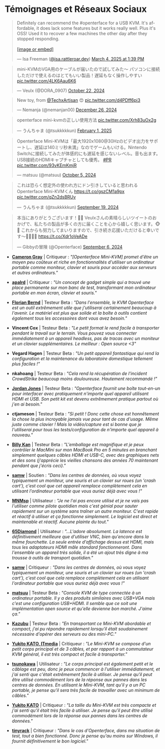 # Témoignages et Réseaux Sociaux

<script async src="https://platform.twitter.com/widgets.js" charset="utf-8"></script>
<script async src="https://embed.bsky.app/static/embed.js" charset="utf-8"></script>

<link rel="stylesheet" href="../../../../assets/stylesheets/social-posts.css">
<script src="../../../../assets/javascripts/social-posts.js"></script>

<div class="social-posts-container" id="socialPostsContainer">
    <div class="social-post-item loading" data-lazy="true">
        <blockquote class="bluesky-embed" data-bluesky-uri="at://did:plc:hqzak33sft3uec37owhqhy6a/app.bsky.feed.post/3ljjqt4ak222z" data-bluesky-cid="bafyreicr2shamdzukdzybigmuaclqvvm7hbsiaxznkufsu56tzvu42l2dm" data-bluesky-embed-color-mode="system"><p lang="en">Definitely can recommend the #openterface for a USB KVM. It&#x27;s affordable, it does lack some features but it works really well. Plus it&#x27;s OSS! Used it to recover a few machines the other day after they stopped responding.<br><br><a href="https://bsky.app/profile/did:plc:hqzak33sft3uec37owhqhy6a/post/3ljjqt4ak222z?ref_src=embed">[image or embed]</a></p>&mdash; Isa Freeman (<a href="https://bsky.app/profile/did:plc:hqzak33sft3uec37owhqhy6a?ref_src=embed">@isa.rattleroar.dev</a>) <a href="https://bsky.app/profile/did:plc:hqzak33sft3uec37owhqhy6a/post/3ljjqt4ak222z?ref_src=embed">March 4, 2025 at 1:39 PM</a>
        </blockquote>
    </div>
    <div class="social-post-item loading" data-lazy="true">
        <blockquote class="twitter-tweet"><p lang="ja" dir="ltr">mini-KVMのVGA用のケーブルが届いたので試してみた〜 パソコンに接続しただけで使えるのはとてもいい製品！遅延もなく操作しやすい <a href="https://t.co/4LK6Aau6K6">pic.twitter.com/4LK6Aau6K6</a></p>&mdash; Veulx (@DORA_0907) <a href="https://twitter.com/DORA_0907/status/1848736698647351337?ref_src=twsrc%5Etfw">October 22, 2024</a>
        </blockquote>
    </div>
    <div class="social-post-item loading" data-lazy="true">
        <blockquote class="twitter-tweet">
            <p lang="en" dir="ltr">New toy, from <a href="https://twitter.com/TechxArtisan?ref_src=twsrc%5Etfw">@TechxArtisan</a> 😍 <a href="https://t.co/d4PDff6pi3">pic.twitter.com/d4PDff6pi3</a></p>&mdash; Nemanja (@nemanjan00) <a href="https://twitter.com/nemanjan00/status/1872243307839103175?ref_src=twsrc%5Etfw">December 26, 2024</a>
        </blockquote>
    </div>
    <div class="social-post-item loading" data-lazy="true">
        <blockquote class="twitter-tweet">
            <p lang="ja" dir="ltr">openterface mini-kvmの正しい使用方法 <a href="https://t.co/Xrh83uOx2g">pic.twitter.com/Xrh83uOx2g</a></p>&mdash; うんちゃま (@tsukkkkkun) <a href="https://twitter.com/tsukkkkkun/status/1885503399095132621?ref_src=twsrc%5Etfw">February 1, 2025</a>
        </blockquote>
    </div>
    <div class="social-post-item loading" data-lazy="true">
        <blockquote class="twitter-tweet">
            <p lang="ja" dir="ltr">Openterface Mini-KVMは「最大1920x1080@30Hzのビデオ出力をサポートし、遅延は140ミリ秒未満」なのでゲームもいける。Nintendo Switchに接続してみたが体感的にも遅延を感じないレベル。音も出ます。USB接続のHDMIキャプチャとしても優秀。 <a href="https://twitter.com/hashtag/PR?src=hash&amp;ref_src=twsrc%5Etfw">#PR</a> <a href="https://t.co/93vKEmKmjR">pic.twitter.com/93vKEmKmjR</a></p>
            &mdash; matsuu (@matsuu) <a href="https://twitter.com/matsuu/status/1842440088229478435?ref_src=twsrc%5Etfw">October 5, 2024</a>
        </blockquote>
    </div>
    <div class="social-post-item loading" data-lazy="true">
        <blockquote class="twitter-tweet">
            <p lang="ja" dir="ltr">これは恐らく想定外の使われ方にドン引きしていると思われるOpenterface Mini-KVMくん <a href="https://t.co/gszCM1a9px">https://t.co/gszCM1a9px</a> <a href="https://t.co/qZn2dsBRUv">pic.twitter.com/qZn2dsBRUv</a></p>
            &mdash; うんちゃま (@tsukkkkkun) <a href="https://twitter.com/tsukkkkkun/status/1836702683845341553?ref_src=twsrc%5Etfw">September 19, 2024</a>
        </blockquote>
    </div>
    <div class="social-post-item loading" data-lazy="true">
        <blockquote class="twitter-tweet"><p lang="ja" dir="ltr">本当にありがとうございます！🙏✨ Veulxさんの素晴らしいツイートのおかげで、私たちの製品が多くの方に届くことを心から嬉しく思います。🐵💖 これからも努力してまいりますので、引き続き応援いただけると幸いです〜🧑‍🔧🦾🫡 <a href="https://t.co/Xdr1oVeADe">https://t.co/Xdr1oVeADe</a></p>
            &mdash; Gibbyの冒険 (@Openterface) <a href="https://twitter.com/Openterface/status/1832027435254346206?ref_src=twsrc%5Etfw">September 6, 2024</a>
        </blockquote>
    </div>
</div>


- **[Cameron Gray](https://www.youtube.com/watch?v=xAEQpWyfY-c)** | Critiqueur : *"[Openterface Mini-KVM] promet d'être un moyen peu coûteux et riche en fonctionnalités d'utiliser un ordinateur portable comme moniteur, clavier et souris pour accéder aux serveurs et autres ordinateurs."*

- **[apalrd](https://www.youtube.com/watch?v=ZZ5P6MnBcHw)** | Critiqueur : *"Un concept de gadget simple qui a trouvé une place permanente sur mon banc de test, transformant mon ordinateur portable en mon écran, clavier et souris."*

- **[Florian Bernd](https://blog.flobernd.de/2024/06/openterface-beta-test/)** | Testeur Beta : *"Dans l'ensemble, le KVM Openterface est un outil extrêmement utile que j'utiliserai certainement beaucoup à l'avenir. Le matériel est plus que solide et la boîte à outils contient également tous les accessoires dont vous avez besoin."*

- **Vincent Cox** | Testeur Beta : *"Le petit format le rend facile à transporter pendant le travail sur le terrain. Vous pouvez vous connecter immédiatement à un appareil headless, pas de tracas avec un moniteur et un clavier supplémentaires. Le meilleur : Open source <3"*

- **Vegard Hagen** | Testeur Beta : *"Un petit appareil fantastique qui rend la configuration et la maintenance du laboratoire domestique tellement plus faciles !"*

- **nkahoang** | Testeur Beta : *"Cela rend la récupération de l'incident CrowdStrike beaucoup moins douloureuse. Hautement recommandé !"*

- **[Jordan Jones](https://github.com/kashalls)** | Testeur Beta : *"Openterface fournit une boîte tout-en-un pour interfacer avec pratiquement n'importe quel appareil utilisant HDMI et USB. Son petit kit est devenu extrêmement pratique partout où j'en ai besoin."*

- **ctjameson** | Testeur Beta : *"Si petit ! Donc cette chose est honnêtement la chose la plus incroyable jamais vue pour tant de cas d'usage. Même juste comme clavier ! Mais la vidéo/capture est si bonne que je l'utiliserai pour tous les tests/configuration de n'importe quel appareil à nouveau."*

- **[Billy Kan](https://www.linkedin.com/posts/billykan_so-happy-to-get-my-old-headless-macmini-back-activity-7251885312509902848-EHpb)** | Testeur Beta : *"L'emballage est magnifique et je peux contrôler le MacMini sur mon MacBook Pro en 5 minutes en branchant simplement quelques câbles HDMI et USB-C, avec des graphiques nets et des sons (j'apprécie les vieilles chansons des années 70 maintenant pendant que j'écris ceci)."* 

- **[samw](https://tinytoolk.it/tools/openterface-kvm/)** | Soutien : _"Dans les centres de données, où vous voyez typiquement un moniteur, une souris et un clavier sur roues (un 'crash cart'), c'est cool que cet appareil remplace complètement cela en utilisant l'ordinateur portable que vous auriez déjà avec vous !"_

- **[MNMsp](https://www.reddit.com/r/msp/comments/1j2dlde/comment/mfrt6gk/?utm_source=share&utm_medium=web3x&utm_name=web3xcss&utm_term=1&utm_content=share_button)** | Utilisateur : *"Je ne l'ai pas encore utilisé et je ne vais pas l'utiliser comme pilote quotidien mais c'est génial pour sauter rapidement sur un système sans traîner un autre moniteur. C'est rapide et réactif à utiliser et ça fonctionne simplement. Le logiciel est direct et maintenable et réactif. Aucune plainte du tout."*

- **[65Diamond](https://www.reddit.com/r/msp/comments/1j2dlde/comment/mju6uru/?utm_source=share&utm_medium=web3x&utm_name=web3xcss&utm_term=1&utm_content=share_button)** | Utilisateur : *"...L'adore absolument. La latence est définitivement meilleure que d'utiliser VNC, bien qu'encore dans la même fourchette. La seule entrée d'affichage dessus est HDMI, mais tous les adaptateurs HDMI mâle standard fonctionneront. Dans l'ensemble un appareil très solide, il a été un ajout très digne à ma trousse à outils de transport quotidien."*

- **[samw](https://tinytoolk.it/tools/openterface-kvm/)** | Critiqueur : *"Dans les centres de données, où vous voyez typiquement un moniteur, une souris et un clavier sur roues (un 'crash cart'), c'est cool que cela remplace complètement cela en utilisant l'ordinateur portable que vous auriez déjà avec vous !"*

- **[matsuu](https://x.com/matsuu/status/1789322019315892318)** | Testeur Beta : *"Console KVM de type connectée à un ordinateur portable. Il y a des produits similaires avec USB+VGA mais c'est une configuration USB+HDMI. Il semble que ce soit une implémentation open source et qu'elle devienne bon marché. J'aime ça."*

- **[Kazubu](https://x.com/_kazubu/status/1828454779875701044)** | Testeur Beta : *"En transportant ce Mini-KVM abordable et compact, j'ai pu répondre rapidement lorsqu'il était soudainement nécessaire d'opérer des serveurs ou des mini-PC."*

- **[Yukito KATO, ITmedia](https://www.itmedia.co.jp/pcuser/articles/2503/13/news174.html)** | Critiqueur : _"Le Mini-KVM se compose d'un petit corps principal et de 3 câbles, et par rapport à un commutateur KVM général, il est très compact et facile à transporter."_

- **[tsunokawa](https://tsunokawa.hatenablog.com/entry/2025/02/26/060000)** | Utilisateur : *"Le corps principal est également petit et le câblage est peu, donc je peux commencer à l'utiliser immédiatement, et j'ai senti que c'était extrêmement facile à utiliser. Je pense qu'il peut être utilisé commodément lors de la réponse aux pannes dans les centres de données. En utilisant le Mini-KVM, tant qu'il y a un PC portable, je pense qu'il sera très facile de travailler avec un minimum de câbles."* 

- **[Yukito KATO](https://www.itmedia.co.jp/pcuser/articles/2503/13/news174.html)** | Critiqueur : *"La taille du Mini-KVM est très compacte et j'ai senti qu'il était très facile à utiliser. Je pense qu'il peut être utilisé commodément lors de la réponse aux pannes dans les centres de données."*

- **[tinyrack](https://tinyrack.net/openterface-mini-kvm/)** | Critiqueur : *"Dans le cas d'Openterface, dans ma situation de test, tout a bien fonctionné. Donc je pense qu'au moins sur Windows, il fournit définitivement le bon logiciel."*
